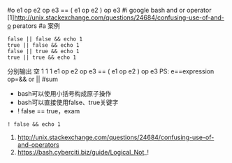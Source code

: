 #o
e1 op e2 op e3 == ( e1 op e2 ) op e3
#i
google bash and or operator
[1]http://unix.stackexchange.com/questions/24684/confusing-use-of-and-o
perators
#a
案例
```
false || false && echo 1
true || false && echo 1
false || true && echo 1
true || true && echo 1
```
分别输出 空 1 1 1
e1 op e2 op e3 == ( e1 op e2 ) op e3
PS:
e==expression
op=&& or ||
#sum
- bash可以使用小括号构成原子操作
- bash可以直接使用false、true关键字
- ! false == true，exam
```
! false && echo 1
```
1. http://unix.stackexchange.com/questions/24684/confusing-use-of-and-operators
2. https://bash.cyberciti.biz/guide/Logical_Not_!
